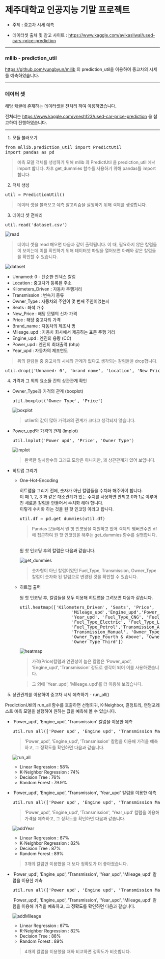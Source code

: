 # 제주대학교 인공지능 기말 프로젝트

- 주제 : 중고차 시세 예측

- 데이터셋 출처 및 참고 사이트 : https://www.kaggle.com/avikasliwal/used-cars-price-prediction

--------

### mllib - prediction_util

https://github.com/yungbyun/mllib 의 prediction_util을 이용하여 중고차의 시세를 예측하였습니다.

--------

### 데이터 셋

해당 캐글에 존재하는 데이터셋을 전처리 하여 이용하였습니다.

전처리는 https://www.kaggle.com/vnesh123/used-car-price-prediction 을 참고하여 진행하였습니다.

-------

1. 모듈 불러오기

 <pre>from mllib.prediction_util import PredictUtil
import pandas as pd</pre>

> 예측 모델 객체를 생성하기 위해 mllib 의 PredictUtil 을 prediction_util 에서 import 합니다.
> 차후 get_dummies 함수를 사용하기 위해 pandas를 import 합니다.

2. 객체 생성

<pre>util = PredictionUtil()</pre>

 > 데이터 셋을 불러오고 예측 알고리즘을 실행하기 위해 객체를 생성합니다.

3. 데이터 셋 전처리

<pre>util.read('dataset.csv')</pre>

 ![read](https://github.com/kohyerim/ai-project/blob/master/read.png)

> 데이터 셋을 read 해오면 다음과 같이 출력됩니다.
>이 때, 필요하지 않은 칼럼들이 보이는데 이를 확인하기 위해 데이터셋 파일을 열어보면 아래와 같은 칼럼들을 확인할 수 있습니다.

![dataset](https://github.com/kohyerim/ai-project/blob/master/dataset_pic.png)

- Unnamed: 0 - 단순한 인덱스 칼럼
- Location : 중고차가 등록된 주소
- Kilometers_Driven : 자동차 주행거리
- Transmission : 변속기 종류
- Owner_Type : 자동차의 주인이 몇 번째 주인이었는지
- Seats : 좌석 개수
- New_Price : 해당 모델의 신차 가격
- Price : 해당 중고차의 가격
- Brand_name : 자동차의 제조사 명
- Mileage_upd : 자동차 회사에서 제공하는 표준 주행 거리
- Engine_upd : 엔진의 용량 (CC)
- Power_upd : 엔진의 최대출력 (bhp)
- Year_upd : 자동차의 제조연도

>위의 칼럼들 중 중고차의 시세와 관계가 없다고 생각되는 칼럼들을 drop합니다.

<pre>util.drop(['Unnamed: 0', 'brand_name', 'Location', 'New_Price'])</pre>

4. 가격과 그 외의 요소들 간의 상관관계 확인

- Owner_Type과 가격의 관계 (boxplot)

  <pre>util.boxplot('Owner_Type', 'Price')</pre>

  ![boxplot](https://github.com/kohyerim/ai-project/blob/master/boxplot.png)

  > utlier의 값이 많아 가격과의 관계가 크다고 생각되지 않습니다.

- Power_upd와 가격의 관계 (lmplot)

  <pre>util.lmplot('Power_upd', 'Price', 'Owner_Type')</pre>

  ![lmplot](https://github.com/kohyerim/ai-project/blob/master/lmplot.png)

  > 완벽한 일차함수의 그래프 모양은 아니지만, 꽤 상관관계가 있어 보입니다.

- 히트맵 그리기

  - One-Hot-Encoding

     히트맵을 그리기 전에, 숫자가 아닌 칼럼들을 수치화 해주어야 합니다.<br>
     이 때 1, 2, 3 과 같은 대소관계가 있는 수치를 사용하면 안되고 0과 1로 이루어진 새로운 칼럼을 만들어서 수치화 해야 합니다.<br>
     이렇게 수치화 하는 것을 원 핫 인코딩 이라고 합니다.
    <pre>util.df = pd.get_dummies(util.df)</pre>

    > Pandas 모듈에서 원 핫 인코딩을 지원하고 있어 객체의 멤버변수인 df에 접근하여 원 핫 인코딩을 해주는 get_dummies 함수를 실행합니다.
    <br>
    원 핫 인코딩 후의 칼럼은 다음과 같습니다.

    ![get_dummies](https://github.com/kohyerim/ai-project/blob/master/get_dummies.png)

    > 숫자형이 아닌 칼럼이었던 Fuel_Type, Transmission, Owner_Type 칼럼이 숫자화 된 칼럼으로 변경된 것을 확인할 수 있습니다.

  - 히트맵 출력

     원 핫 인코딩 후, 칼럼들을 모두 이용해 히트맵을 그려보면 다음과 같습니다.

     <pre>util.heatmap(['Kilometers_Driven', 'Seats', 'Price',
                        'Mileage_upd','Engine_upd','Power_upd',
                        'Year_upd', 'Fuel_Type_CNG', 'Fuel_Type_Diesel',
                        'Fuel_Type_Electric', 'Fuel_Type_LPG',
                        'Fuel_Type_Petrol','Transmission_Automatic',
                        'Transmission_Manual', 'Owner_Type_First',
                        'Owner_Type_Fourth & Above', 'Owner_Type_Second',
                        'Owner_Type_Third'])</pre>

    ![heatmap](https://github.com/kohyerim/ai-project/blob/master/Heatmap.png)

    > 가격(Price)칼럼과 연관성이 높은 칼럼은 'Power_upd', 'Engine_upd', 'Transmission' 정도로 생각이 되어 이를 사용하겠습니다.

    > 그 외에 'Year_upd', 'Mileage_upd'를 더 이용해 보겠습니다.

5. 상관관계를 이용하여 중고차 시세 예측하기 - run_all()

PredictionUtil의 run_all 함수를 호출하면 선형회귀, K-Neighbor, 결정트리, 랜덤포레스트 예측 모델을 실행하여 원하는 값을 예측해 볼 수 있습니다.

- 'Power_upd', 'Engine_upd', 'Transmission' 칼럼을 이용한 예측

  <pre>util.run_all(['Power_upd', 'Engine_upd', 'Transmission_Manual'], 'Price')</pre>

  > 'Power_upd', 'Engine_upd', 'Transmission' 칼럼을 이용해 가격을 예측하고, 그 정확도를 확인하면 다음과 같습니다.

  ![run_all](https://github.com/kohyerim/ai-project/blob/master/run_all.png)

  - Linear Regression : 58%
  - K-Neighbor Regression : 74%
  - Decision Tree : 76%
  - Random Forest : 79.9%

- 'Power_upd', 'Engine_upd', 'Transmission', 'Year_upd' 칼럼을 이용한 예측

  <pre>util.run_all(['Power_upd', 'Engine_upd', 'Transmission_Manual', 'Year_upd'], 'Price')</pre>

  > 'Power_upd', 'Engine_upd', 'Transmission', 'Year_upd' 칼럼을 이용해 가격을 예측하고, 그 정확도를 확인하면 다음과 같습니다.

  ![addYear](https://github.com/kohyerim/ai-project/blob/master/addYear.png)

  - Linear Regression : 67%
  - K-Neighbor Regression : 82%
  - Decision Tree : 87%
  - Random Forest : 89%

  > 3개의 칼럼만 이용했을 때 보다 정확도가 더 좋아졌습니다.

- 'Power_upd', 'Engine_upd', 'Transmission', 'Year_upd', 'Mileage_upd' 칼럼을 이용한 예측

  <pre>util.run_all(['Power_upd', 'Engine_upd', 'Transmission_Manual', 'Year_upd', 'Mileage_upd'], 'Price')</pre>

  'Power_upd', 'Engine_upd', 'Transmission', 'Year_upd', 'Mileage_upd' 칼럼을 이용해 가격을 예측하고, 그 정확도를 확인하면 다음과 같습니다.

  ![addMileage](https://github.com/kohyerim/ai-project/blob/master/addMileage.png)

  - Linear Regression : 67%
  - K-Neighbor Regression : 82%
  - Decision Tree : 88%
  - Random Forest : 89%

  > 4개의 칼럼을 이용했을 때와 비교하면 정확도가 비슷합니다.
